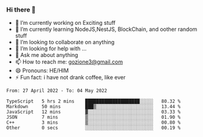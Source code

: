 ### Hi there 👋

<!--
**charlieScript/charlieScript** is a ✨ _special_ ✨ repository because its `README.md` (this file) appears on your GitHub profile.

Here are some ideas to get you started: -->

- 🔭 I’m currently working on Exciting stuff
- 🌱 I’m currently learning NodeJS,NestJS, BlockChain, and oother random stuff
- 👯 I’m looking to collaborate on anything
- 🤔 I’m looking for help with ...
- 💬 Ask me about anything
- 📫 How to reach me: gozione3@gmail.com
- 😄 Pronouns: HE/HIM
- ⚡ Fun fact: i have not drank coffee, like ever
<!--START_SECTION:waka-->

```text
From: 27 April 2022 - To: 04 May 2022

TypeScript   5 hrs 2 mins    ████████████████████░░░░░   80.32 %
Markdown     50 mins         ███▒░░░░░░░░░░░░░░░░░░░░░   13.44 %
JavaScript   12 mins         ▓░░░░░░░░░░░░░░░░░░░░░░░░   03.33 %
JSON         7 mins          ▒░░░░░░░░░░░░░░░░░░░░░░░░   01.90 %
C++          3 mins          ▒░░░░░░░░░░░░░░░░░░░░░░░░   00.80 %
Other        0 secs          ░░░░░░░░░░░░░░░░░░░░░░░░░   00.19 %
```

<!--END_SECTION:waka-->
